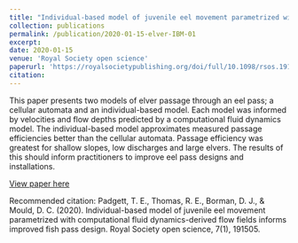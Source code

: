 ```yaml
---
title: "Individual-based model of juvenile eel movement parametrized with computational fluid dynamics-derived flow fields informs improved fish pass design"
collection: publications
permalink: /publication/2020-01-15-elver-IBM-01
excerpt: 
date: 2020-01-15
venue: 'Royal Society open science'
paperurl: 'https://royalsocietypublishing.org/doi/full/10.1098/rsos.191505'
citation: 
---
```

This paper presents two models of elver passage through an eel pass; a cellular automata and an individual-based model. Each model was informed by velocities and flow depths predicted by a computational fluid dynamics model. The individual-based model approximates measured passage efficiencies better than the cellular automata. Passage efficiency was greatest for shallow slopes, low discharges and large elvers. The results of this should inform practitioners to improve eel pass designs and installations.

[View paper here](https://royalsocietypublishing.org/doi/full/10.1098/rsos.191505)

Recommended citation: Padgett, T. E., Thomas, R. E., Borman, D. J., & Mould, D. C. (2020). Individual-based model of juvenile eel movement parametrized with computational fluid dynamics-derived flow fields informs improved fish pass design. Royal Society open science, 7(1), 191505.